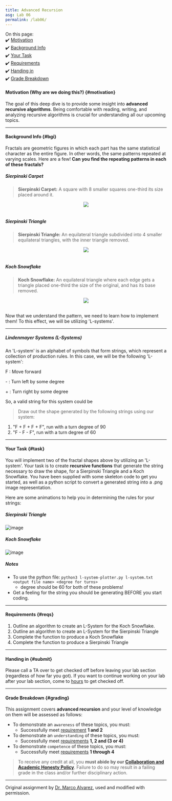 ```yaml
---
title: Advanced Recursion
asg: Lab 06
permalink: /lab06/
---
```


On this page:  
✔️ [Motivation](#motivation)  
✔️ [Background Info](#bgi)  
✔️ [Your Task](#task)  
✔️ [Requirements](#reqs)  
✔️ [Handing in](#submit)  
✔️ [Grade Breakdown](#grading)

#### Motivation (Why are we doing this?) {#motivation}
The goal of this deep dive is to provide some insight into **advanced recursive algorithms**. Being comfortable with reading, writing, and analyzing recursive algorithms is crucial for understanding all our upcoming topics.

---

#### Background Info {#bgi}

Fractals are geometric figures in which each part has the same statistical character as the entire figure. In other words, the same patterns repeated at varying scales. Here are a few! **Can you find the repeating patterns in each of these fractals?**


##### Sierpinski Carpet

> **Sierpinski Carpet:** A square with 8 smaller squares one-third its size placed around it.

<center><img src="/labs/lab-06/images/sierpinskicarpet.jpg"/></center>

<br>

##### Sierpinski Triangle

> **Sierpinski Triangle:** An equilateral triangle subdivided into 4 smaller equilateral triangles, with the inner triangle removed.

<center><img src="/labs/lab-06/images/sierpinski_triangle.png"/></center>

<br>

##### Koch Snowflake

> **Koch Snowflake:** An equilateral triangle where each edge gets a triangle placed one-third the size of the original, and has its base removed.

<center><img src="/labs/lab-06/images/koch_snowflake.png"/></center>

<br>

Now that we understand the pattern, we need to learn how to implement them! To this effect, we will be utilizing 'L-systems'.

---

##### Lindenmayer Systems (L-Systems)

An 'L-system' is an alphabet of symbols that form strings, which represent a collection of production rules. In this case, we will be the following 'L-system':

F : Move forward

\- : Turn left by some degree

\+ : Turn right by some degree

So, a valid string for this system could be 

> Draw out the shape generated by the following strings using our system:
1. "F + F + F + F", run with a turn degree of 90
2. "F - F - F", run with a turn degree of 60

---

#### Your Task {#task}

You will implement two of the fractal shapes above by utilizing an 'L-system'. Your task is to create **recursive functions** that generate the string necessary to draw the shape, for a Sierpinski Triangle and a Koch Snowflake. You have been supplied with some skeleton code to get you started, as well as a python script to convert a generated string into a .png image representation.

Here are some animations to help you in determining the rules for your strings:

##### Sierpinski Triangle

![image](/labs/lab-06/images/sierpinski_triangle_animation.gif)

##### Koch Snowflake

![image](/labs/lab-06/images/koch_snowflake_animation.gif)

##### Notes

- To use the python file: `python3 l-system-plotter.py l-system.txt <output file name> <degree for turns>  `
  - degree should be 60 for both of these problems!
- Get a feeling for the string you should be generating BEFORE you start coding.


---

#### Requirements {#reqs}
1. Outline an algorithm to create an L-System for the Koch Snowflake.
2. Outline an algorithm to create an L-System for the Sierpinski Triangle
3. Complete the function to produce a Koch Snowflake
4. Complete the function to produce a Sierpinski Triangle

---

#### Handing in {#submit}
Please call a TA over to get checked off before leaving your lab section (regardless of how far you got). If you want to continue working on your lab after your lab section, come to [hours](/staff#sched) to get checked off.

---

#### Grade Breakdown {#grading}
This assignment covers **advanced recursion** and your level of knowledge on them will be assessed as follows: 
- To demonstrate an `awareness` of these topics, you must:
    - Successfully meet [requirement](#reqs) **1 and 2**
- To demonstrate an `understanding` of these topics, you must:
    - Successfully meet [requirements](#reqs) **1, 2 and (3 or 4)**
- To demonstrate `competence` of these topics, you must:
    - Successfully meet [requirements](#reqs) **1 through 4**

> To receive any credit at all, you **must abide by our [Collaboration and Academic Honesty Policy](/policies/#integrity)**. Failure to do so may result in a failing grade in the class and/or further disciplinary action.

---

Original assignment by [Dr. Marco Alvarez](https://homepage.cs.uri.edu/~malvarez/), used and modified with permission.